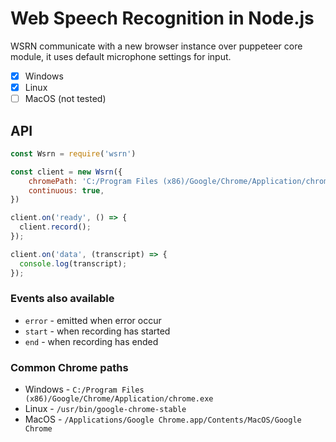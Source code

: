# Web Speech Recognition in Node.js

WSRN communicate with a new browser instance over puppeteer core module, it uses default microphone settings for input.

* [x] Windows
* [x] Linux
* [ ] MacOS (not tested)

## API

```js
const Wsrn = require('wsrn')

const client = new Wsrn({
    chromePath: 'C:/Program Files (x86)/Google/Chrome/Application/chrome.exe',
    continuous: true,
})

client.on('ready', () => {
  client.record();
});

client.on('data', (transcript) => {
  console.log(transcript);
});
```

### Events also available

* `error` - emitted when error occur
* `start` - when recording has started
* `end` - when recording has ended

### Common Chrome paths

* Windows - `C:/Program Files (x86)/Google/Chrome/Application/chrome.exe`
* Linux - `/usr/bin/google-chrome-stable`
* MacOS - `/Applications/Google Chrome.app/Contents/MacOS/Google Chrome`